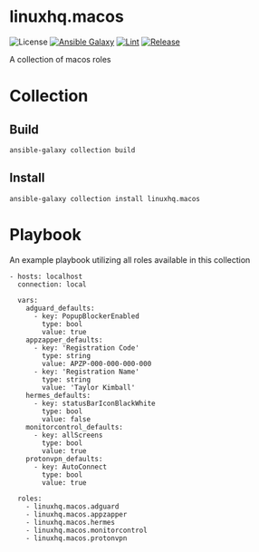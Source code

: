 # linuxhq.macos

![License](https://img.shields.io/badge/license-GPLv3-lightgreen)
[![Ansible Galaxy](https://img.shields.io/badge/collection-linuxhq.macos-blue)](https://galaxy.ansible.com/linuxhq/macos)
[![Lint](https://github.com/linuxhq/ansible-collection-macos/actions/workflows/linting.yml/badge.svg)](https://github.com/linuxhq/ansible-collection-macos/actions/workflows/linting.yml)
[![Release](https://github.com/linuxhq/ansible-collection-macos/actions/workflows/release.yml/badge.svg)](https://github.com/linuxhq/ansible-collection-macos/actions/workflows/release.yml)

A collection of macos roles

# Collection

## Build

    ansible-galaxy collection build

## Install

    ansible-galaxy collection install linuxhq.macos

# Playbook

An example playbook utilizing all roles available in this collection

    - hosts: localhost
      connection: local

      vars:
        adguard_defaults:
          - key: PopupBlockerEnabled
            type: bool
            value: true
        appzapper_defaults:
          - key: 'Registration Code'
            type: string
            value: APZP-000-000-000-000
          - key: 'Registration Name'
            type: string
            value: 'Taylor Kimball'
        hermes_defaults:
          - key: statusBarIconBlackWhite
            type: bool
            value: false
        monitorcontrol_defaults:
          - key: allScreens
            type: bool
            value: true
        protonvpn_defaults:
          - key: AutoConnect
            type: bool
            value: true

      roles:
        - linuxhq.macos.adguard
        - linuxhq.macos.appzapper
        - linuxhq.macos.hermes
        - linuxhq.macos.monitorcontrol
        - linuxhq.macos.protonvpn
